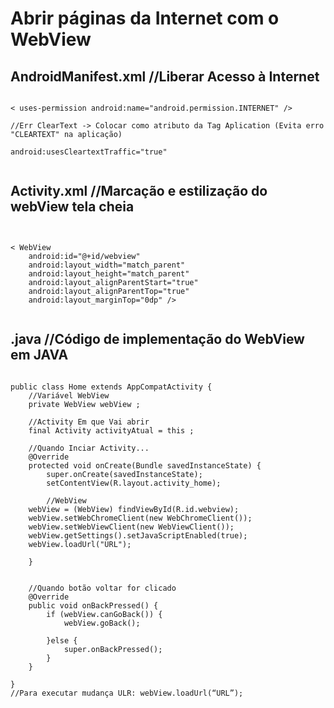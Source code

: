 # Abrir páginas da Internet com o WebView
## AndroidManifest.xml //Liberar Acesso à Internet

<pre><code>
< uses-permission android:name="android.permission.INTERNET" />

//Err ClearText -> Colocar como atributo da Tag Aplication (Evita erro "CLEARTEXT" na aplicação)

android:usesCleartextTraffic="true"

</code></pre>

## Activity.xml //Marcação e estilização do webView tela cheia

<pre><code>

< WebView
    android:id="@+id/webview"
    android:layout_width="match_parent"
    android:layout_height="match_parent"
    android:layout_alignParentStart="true"
    android:layout_alignParentTop="true"
    android:layout_marginTop="0dp" />
    
</code></pre>


## .java //Código de implementação do WebView em JAVA

<pre><code>
public class Home extends AppCompatActivity {
    //Variável WebView
    private WebView webView ;
    
    //Activity Em que Vai abrir
    final Activity activityAtual = this ;

    //Quando Inciar Activity...
    @Override
    protected void onCreate(Bundle savedInstanceState) {
        super.onCreate(savedInstanceState);
        setContentView(R.layout.activity_home);

        //WebView 
	webView = (WebView) findViewById(R.id.webview);
	webView.setWebChromeClient(new WebChromeClient());
	webView.setWebViewClient(new WebViewClient());
	webView.getSettings().setJavaScriptEnabled(true);
	webView.loadUrl("URL");

    }


    //Quando botão voltar for clicado
    @Override
    public void onBackPressed() {
        if (webView.canGoBack()) {
            webView.goBack();

        }else {
            super.onBackPressed();
        }
    }

}
//Para executar mudança ULR: webView.loadUrl(“URL”);

</code></pre>
